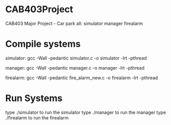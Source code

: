 # CAB403Project
CAB403 Major Project - Car park
all: simulator manager firealarm

# Compile systems
simulator:
	gcc -Wall -pedantic simulator.c -o simulator -lrt -pthread

manager:
	gcc -Wall -pedantic manager.c -o manager -lrt -pthread

firealarm:
	gcc -Wall -pedantic fire_alarm_new.c -o firealarm -lrt -pthread

# Run Systems
type ./simulator to run the simulator type ./manager to run the manager type ./firealarm to run the firealarm



